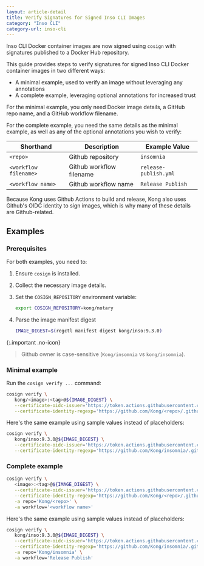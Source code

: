 ```yaml
---
layout: article-detail
title: Verify Signatures for Signed Inso CLI Images
category: "Inso CLI"
category-url: inso-cli
---
```


Inso CLI Docker container images are now signed using `cosign` with signatures published to a Docker Hub repository.

This guide provides steps to verify signatures for signed Inso CLI Docker container images in two different ways:

* A minimal example, used to verify an image without leveraging any annotations
* A complete example, leveraging optional annotations for increased trust

For the minimal example, you only need Docker image details, a GitHub repo name, and a GitHub workflow filename.

For the complete example, you need the same details as the minimal example, as well as any of the optional annotations you wish to verify:

| Shorthand | Description | Example Value |
|---|---|---|
| `<repo>` | Github repository | `insomnia` |
| `<workflow filename>` | Github workflow filename | `release-publish.yml` |
| `<workflow name>` | Github workflow name | `Release Publish` |

Because Kong uses Github Actions to build and release, Kong also uses Github's OIDC identity to sign images, which is why many of these details are Github-related.

## Examples

### Prerequisites

For both examples, you need to:

1. Ensure `cosign` is installed.

2. Collect the necessary image details.

3. Set the `COSIGN_REPOSITORY` environment variable:

   ```sh
   export COSIGN_REPOSITORY=kong/notary
   ```

4. Parse the image manifest digest
    ```sh
   IMAGE_DIGEST=$(regctl manifest digest kong/inso:9.3.0)
   ```

{:.important .no-icon}
> Github owner is case-sensitive (`Kong/insomnia` vs `kong/insomnia`).

### Minimal example

Run the `cosign verify ...` command:

```sh
cosign verify \
   kong/<image>:<tag>@${IMAGE_DIGEST} \
   --certificate-oidc-issuer='https://token.actions.githubusercontent.com' \
   --certificate-identity-regexp='https://github.com/Kong/<repo>/.github/workflows/<workflow filename>'
```

Here's the same example using sample values instead of placeholders:

```sh
cosign verify \
   kong/inso:9.3.0@${IMAGE_DIGEST} \
   --certificate-oidc-issuer='https://token.actions.githubusercontent.com' \
   --certificate-identity-regexp='https://github.com/Kong/insomnia/.github/workflows/release-publish.yml'
```

### Complete example

```sh
cosign verify \
   <image>:<tag>@${IMAGE_DIGEST} \
   --certificate-oidc-issuer='https://token.actions.githubusercontent.com' \
   --certificate-identity-regexp='https://github.com/Kong/<repo>/.github/workflows/<workflow filename>' \
   -a repo='Kong/<repo>' \
   -a workflow='<workflow name>'
```

Here's the same example using sample values instead of placeholders:

```sh
cosign verify \
   kong/inso:9.3.0@${IMAGE_DIGEST} \
   --certificate-oidc-issuer='https://token.actions.githubusercontent.com' \
   --certificate-identity-regexp='https://github.com/Kong/insomnia/.github/workflows/release-publish.yml' \
   -a repo='Kong/insomnia' \
   -a workflow='Release Publish'
```
